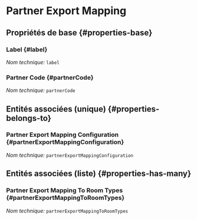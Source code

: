 #  Partner Export Mapping
<!--- THIS FILE IS GENERATED PLEASE DO NOT EDIT IT DIRECTLY --->



## Propriétés de base {#properties-base}

### Label {#label}



*Nom technique:* ```label```

### Partner Code {#partnerCode}



*Nom technique:* ```partnerCode```


## Entités associées (unique) {#properties-belongs-to}

###  Partner Export Mapping Configuration {#partnerExportMappingConfiguration}



*Nom technique:* ```partnerExportMappingConfiguration```


## Entités associées (liste) {#properties-has-many}

###  Partner Export Mapping To Room Types {#partnerExportMappingToRoomTypes}



*Nom technique:* ```partnerExportMappingToRoomTypes```




